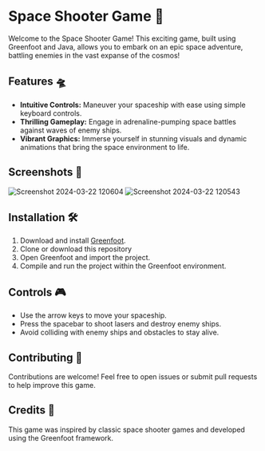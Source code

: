 # Space Shooter Game 🚀

Welcome to the Space Shooter Game! This exciting game, built using Greenfoot and Java, allows you to embark on an epic space adventure, battling enemies  in the vast expanse of the cosmos!

## Features 🛸

- **Intuitive Controls:** Maneuver your spaceship with ease using simple keyboard controls.
- **Thrilling Gameplay:** Engage in adrenaline-pumping space battles against waves of enemy ships.
- **Vibrant Graphics:** Immerse yourself in stunning visuals and dynamic animations that bring the space environment to life.

## Screenshots 🌌

![Screenshot 2024-03-22 120604](https://github.com/nazzyakhan/space-shooter/assets/153793650/08aa3cca-0c26-4681-80c8-6d2c6b1579ce) ![Screenshot 2024-03-22 120543](https://github.com/nazzyakhan/space-shooter/assets/153793650/b4c01c0d-3b13-4659-9c8d-fb3cd0d219ac)

## Installation 🛠️

1. Download and install [Greenfoot](https://www.greenfoot.org/download).
2. Clone or download this repository
3. Open Greenfoot and import the project.
4. Compile and run the project within the Greenfoot environment.

## Controls 🎮

- Use the arrow keys to move your spaceship.
- Press the spacebar to shoot lasers and destroy enemy ships.
- Avoid colliding with enemy ships and obstacles to stay alive.

## Contributing 🤝

Contributions are welcome! Feel free to open issues or submit pull requests to help improve this game.

## Credits 🚀

This game was inspired by classic space shooter games and developed using the Greenfoot framework.
